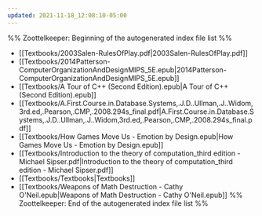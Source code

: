 ```yaml
---
updated: 2021-11-18_12:08:10-05:00
---
```

%% Zoottelkeeper: Beginning of the autogenerated index file list  %%
-  [[Textbooks/2003Salen-RulesOfPlay.pdf|2003Salen-RulesOfPlay.pdf]]
-  [[Textbooks/2014Patterson-ComputerOrganizationAndDesignMIPS_5E.epub|2014Patterson-ComputerOrganizationAndDesignMIPS_5E.epub]]
-  [[Textbooks/A Tour of C++ (Second Edition).epub|A Tour of C++ (Second Edition).epub]]
-  [[Textbooks/A.First.Course.in.Database.Systems,.J.D..Ullman,.J..Widom,3rd.ed,.Pearson,.CMP,.2008.294s_final.pdf|A.First.Course.in.Database.Systems,.J.D..Ullman,.J..Widom,3rd.ed,.Pearson,.CMP,.2008.294s_final.pdf]]
-  [[Textbooks/How Games Move Us - Emotion by Design.epub|How Games Move Us - Emotion by Design.epub]]
-  [[Textbooks/Introduction to the theory of computation_third edition - Michael Sipser.pdf|Introduction to the theory of computation_third edition - Michael Sipser.pdf]]
-  [[Textbooks/Textbooks|Textbooks]]
-  [[Textbooks/Weapons of Math Destruction - Cathy O'Neil.epub|Weapons of Math Destruction - Cathy O'Neil.epub]]
%% Zoottelkeeper: End of the autogenerated index file list  %%
